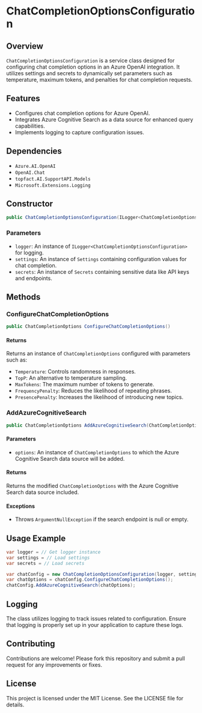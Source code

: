 # ChatCompletionOptionsConfiguration

## Overview

`ChatCompletionOptionsConfiguration` is a service class designed for configuring chat completion options in an Azure OpenAI integration. It utilizes settings and secrets to dynamically set parameters such as temperature, maximum tokens, and penalties for chat completion requests.

## Features

- Configures chat completion options for Azure OpenAI.
- Integrates Azure Cognitive Search as a data source for enhanced query capabilities.
- Implements logging to capture configuration issues.

## Dependencies

- `Azure.AI.OpenAI`
- `OpenAI.Chat`
- `topfact.AI.SupportAPI.Models`
- `Microsoft.Extensions.Logging`

## Constructor

```csharp
public ChatCompletionOptionsConfiguration(ILogger<ChatCompletionOptionsConfiguration> logger, Settings settings, Secrets secrets)
```

### Parameters

- `logger`: An instance of `ILogger<ChatCompletionOptionsConfiguration>` for logging.
- `settings`: An instance of `Settings` containing configuration values for chat completion.
- `secrets`: An instance of `Secrets` containing sensitive data like API keys and endpoints.

## Methods

### ConfigureChatCompletionOptions

```csharp
public ChatCompletionOptions ConfigureChatCompletionOptions()
```

#### Returns

Returns an instance of `ChatCompletionOptions` configured with parameters such as:
- `Temperature`: Controls randomness in responses.
- `TopP`: An alternative to temperature sampling.
- `MaxTokens`: The maximum number of tokens to generate.
- `FrequencyPenalty`: Reduces the likelihood of repeating phrases.
- `PresencePenalty`: Increases the likelihood of introducing new topics.

### AddAzureCognitiveSearch

```csharp
public ChatCompletionOptions AddAzureCognitiveSearch(ChatCompletionOptions options)
```

#### Parameters

- `options`: An instance of `ChatCompletionOptions` to which the Azure Cognitive Search data source will be added.

#### Returns

Returns the modified `ChatCompletionOptions` with the Azure Cognitive Search data source included.

#### Exceptions

- Throws `ArgumentNullException` if the search endpoint is null or empty.

## Usage Example

```csharp
var logger = // Get logger instance
var settings = // Load settings
var secrets = // Load secrets

var chatConfig = new ChatCompletionOptionsConfiguration(logger, settings, secrets);
var chatOptions = chatConfig.ConfigureChatCompletionOptions();
chatConfig.AddAzureCognitiveSearch(chatOptions);
```

## Logging

The class utilizes logging to track issues related to configuration. Ensure that logging is properly set up in your application to capture these logs.

## Contributing

Contributions are welcome! Please fork this repository and submit a pull request for any improvements or fixes.

## License

This project is licensed under the MIT License. See the LICENSE file for details.
